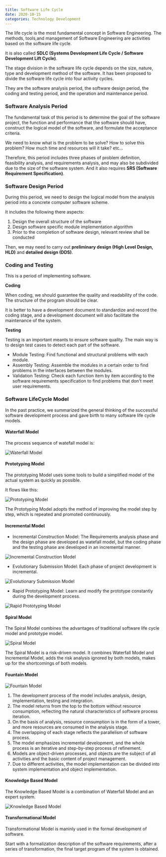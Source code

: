 ```yaml
---
title: Software Life Cycle
date: 2020-10-15
categories: Technology Development
---
```


The life cycle is the most fundamental concept in Software Engineering. The methods, tools,and management of Software Engineering are activities based on the software life cycle.

It is also called **SDLC (Systems Development Life Cycle / Software Development Lift Cycle)**.

The stage division in the software life cycle depends on the size, nature, type and development method of the software. It has been proposed to divide the software life cycle into four activity cycles.

They are the software analysis period, the software design period, the coding and testing period, and the operation and maintenance period.

<!-- more -->

### Software Analysis Period

The fundamental task of this period is to determine the goal of the software project, the function and performance that the software should have, construct the logical model of the software, and formulate the acceptance criteria.

We need to know what is the problem to be solve? How to solve this problem? How much time and resources will it take? etc...

Therefore, this period includes three phases of problem definition, feasibility analysis, and requirements analysis, and may also be subdivided due to the size of the software system. And it also requires **SRS (Software Requirement Specification)**.

### Software Design Period

During this period, we need to design the logical model from the analysis period into a concrete computer software scheme.

It includes the following there aspects:

1. Design the overall structure of the software
2. Design software specific module implementation algorithm
3. Prior to the completion of software design, relevant review shall be conducted

Then, we may need to carry out **preliminary design (High Level Design, HLD)** and  **detailed design (DDS)**.

### Coding and Testing

This is a period of implementing software.

**Coding**

When coding, we should guarantee the quality and readability of the code. The structure of the program should be clear.

It is better to have a development document to standardize and record the coding stage, and a development document will also facilitate the maintenance of the system.

**Testing**

Testing is an important meants to ensure software quality. The main way is to design test cases to detect each part of the software.

- Module Testing: Find functional and structural problems with each module.
- Assembly Testing: Assemble the modules in a certain order to find problems in the interfaces between the modules.
- Validation Testing: Check each function item by item according to the software requirements specification to find problems that don't meet user requirements.

### Software LifeCycle Model

In the past practice, we summarized the general thinking of the successful software development process and gave birth to many software life cycle models.

#### Waterfall Model

The process sequence of watefall model is:

![Waterfall Model](../../images/software/waterfall-model.jpg)

#### Prototyping Model

The prototyping Model uses some tools to build a simplified model of the actual system as quickly as possible.

It flows like this:

![Prototyping Model](../../images/software/prototyping-model.jpg)

The Prototyping Model adopts the method of improving the model step by step, which is repeated and promoted continuously.

#### Incremental Model

- Incremental Construction Model: The Requirements analysis phase and the design phase are developed as watefall model, but the coding phase and the testing phase are developed in an incremental manner.

![Incremental Construction Model](../../images/software/incremental-construction.jpg)

- Evolutionary Submission Model: Each phase of project development is incremental.

![Evolutionary Submission Model](../../images/software/evolutionary-submission.jpg)

- Rapid Prototyping Model: Learn and modify the prototype constantly during the development process.

![Rapid Prototyping Model](../../images/software/rapid-prototyping.jpg)

#### Spiral Model

The Spiral Model combines the advantages of traditional software life cycle model and prototype model.

![Spiral Model](../../images/software/spiral-model.jpg)

The Spiral Model is a risk-driven model. It combines Waterfall Model and Incremental Model, adds the risk analysis ignored by both models, makes up for the shortcomings of both models.

#### Fountain Model

![Fountain Model](../../images/software/fountain-model.jpg)

1. The development process of the model includes analysis, design, implementation, testing and integration.
2. The model returns from the top to the bottom without resource consumption, reflecting the natural characteristics of software process iteration.
3. On the basis of analysis, resource consumption is in the form of a tower, and more resources are consumed in the analysis stage.
4. The overlapping of each stage reflects the parallelism of software process.
5. The model emphasizes incremental development, and the whole process is an iterative and step-by-step process of refinement.
6. Models are object-driven processes, and objects are the subject of all activities and the basic content of project management.
7. Due to different activities, the model implementation can be divided into system implementation and object implementation.

#### Knowledge Based Model

The Knowledge Based Model is a combination of Waterfall Model and an expert system.

![Knowledge Based Model](../../images/software/knowledge-base.jpg)

#### Transformational Model

Transformational Model is maninly used in the formal development of software.

Start with a formalization description of the software requirements, after a series of transformation, the final target program of the system is obtained.
